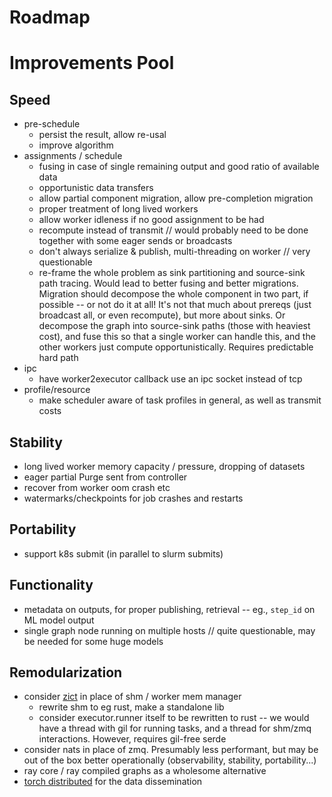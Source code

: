 # Roadmap

# Improvements Pool
## Speed
* pre-schedule
  * persist the result, allow re-usal
  * improve algorithm
* assignments / schedule
  * fusing in case of single remaining output and good ratio of available data
  * opportunistic data transfers
  * allow partial component migration, allow pre-completion migration
  * proper treatment of long lived workers
  * allow worker idleness if no good assignment to be had
  * recompute instead of transmit // would probably need to be done together with some eager sends or broadcasts
  * don't always serialize & publish, multi-threading on worker // very questionable
  * re-frame the whole problem as sink partitioning and source-sink path tracing. Would lead to better fusing and better migrations. Migration should decompose the whole component in two part, if possible -- or not do it at all! It's not that much about prereqs (just broadcast all, or even recompute), but more about sinks. Or decompose the graph into source-sink paths (those with heaviest cost), and fuse this so that a single worker can handle this, and the other workers just compute opportunistically. Requires predictable hard path
* ipc
  * have worker2executor callback use an ipc socket instead of tcp
* profile/resource
  * make scheduler aware of task profiles in general, as well as transmit costs
## Stability
* long lived worker memory capacity / pressure, dropping of datasets
* eager partial Purge sent from controller
* recover from worker oom crash etc
* watermarks/checkpoints for job crashes and restarts
## Portability
* support k8s submit (in parallel to slurm submits)
## Functionality
* metadata on outputs, for proper publishing, retrieval -- eg., `step_id` on ML model output
* single graph node running on multiple hosts // quite questionable, may be needed for some huge models
## Remodularization
* consider [zict](https://zict.readthedocs.io/en/latest/) in place of shm / worker mem manager
  * rewrite shm to eg rust, make a standalone lib
  * consider executor.runner itself to be rewritten to rust -- we would have a thread with gil for running tasks, and a thread for shm/zmq interactions. However, requires gil-free serde
* consider nats in place of zmq. Presumably less performant, but may be out of the box better operationally (observability, stability, portability...)
* ray core / ray compiled graphs as a wholesome alternative
* [torch distributed](https://pytorch.org/docs/stable/distributed.html#tcp-initialization) for the data dissemination
